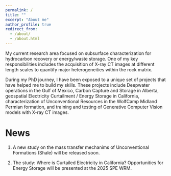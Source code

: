 ```yaml
---
permalink: /
title: ""
excerpt: "About me"
author_profile: true
redirect_from: 
  - /about/
  - /about.html
---
```


My current research area focused on subsurface characterization for hydrocarbon recovery or energy/waste storage. One of my key responsibilities includes the acquisition of X-ray CT images at different length scales to quantify major heterogeneities within the rock matrix. 

During my PhD journey, I have been exposed to a unique set of projects that have helped me to build my skills. These projects include Deepwater operations in the Gulf of Mexico, Carbon Capture and Storage in Alberta, geospatial Electricity Curtailment / Energy Storage in California, characterization of Unconventional Resources in the WolfCamp Midland Permian formation, and training and testing of Generative Computer Vision models with X-ray CT images.

News
======
1. A new study on the mass transfer mechanims of Unconventional Formations (Shale) will be released soon.
   
2. The study: Where is Curtailed Electricity in California? Opportunities for Energy Storage  will be presented at the 2025 SPE WRM.


